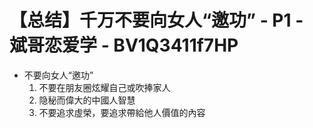 # 【总结】千万不要向女人“邀功” - P1 - 斌哥恋爱学 - BV1Q3411f7HP

-   不要向女人“邀功”
    1.  不要在朋友圈炫耀自己或吹捧家人
    2.  隐秘而偉大的中國人智慧
    3.  不要追求虛榮，要追求帶給他人價值的內容